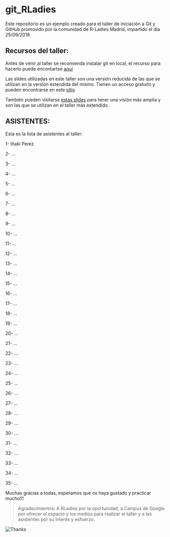 # git_RLadies

Este repositorio es un ejemplo creado para el taller de iniciación a Git y GitHub promovido por la comunidad de R-Ladies Madrid, impartido el día 25/09/2018.

## Recursos del taller:

Antes de venir al taller se recomienda instalar git en local, el recurso para hacerlo puede encontartse [aquí](https://slides.com/elenam-lopez/taller-de-introduccion-a-git-y-github)

Las slides utilizadas en este taller son una versión reducida de las que se utilizan en la versión extendida del mismo. Tienen un acceso gratuíto y pueden encontrarse en este [sitio](https://slides.com/elenam-lopez/no-liarla-parda-con-git-x-4)

También pueden visitarse [estas slides](https://slides.com/elenam-lopez/no-liarla-parda-con-git-x-2) para tener una visión más amplia y son las que se utilizan en el taller más extendido.

## ASISTENTES:

Esta es la lista de asistentes al taller:

1- Iñaki Perez

2- ...

3- ...

4- ...

5- ...

6- ...

7- ...

8- ...

9- ...

10- ...

11- ...

12- ...

13- ...

14- ...

15- ...

16- ...

17- ...

18- ...

19- ...

20- ...

21- ...

22- ...

23- ...

24- ...

25- ...

26- ...

27- ...

28- ...

29- ...

30- ...

31- ...

32- ...

33- ...

34- ...

35- ...

Muchas gracias a todas, esperamos que os haya gustado y practicar mucho!!!

> Agradecimientos:
> A RLadies por la oportunidad, a Campus de Google por ofrecer el espacio y los medios para realizar el taller y a las asistentes por su interés y esfuerzo.

![Thanks](https://media.giphy.com/media/3oEjHWXddcCOGZNmFO/giphy.gif)
